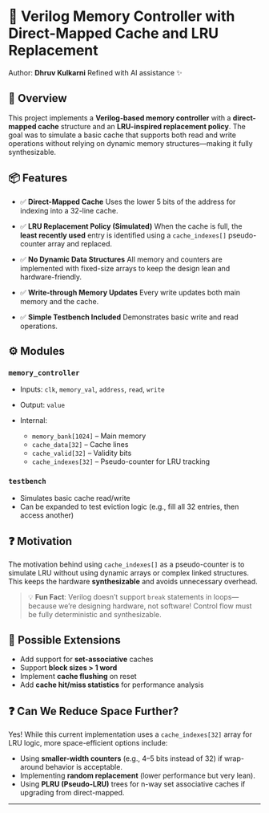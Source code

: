 

# 🔧 Verilog Memory Controller with Direct-Mapped Cache and LRU Replacement

Author: **Dhruv Kulkarni**
Refined with AI assistance ✨

## 📝 Overview

This project implements a **Verilog-based memory controller** with a **direct-mapped cache** structure and an **LRU-inspired replacement policy**. The goal was to simulate a basic cache that supports both read and write operations without relying on dynamic memory structures—making it fully synthesizable.

## 📦 Features

* ✅ **Direct-Mapped Cache**
  Uses the lower 5 bits of the address for indexing into a 32-line cache.

* ✅ **LRU Replacement Policy (Simulated)**
  When the cache is full, the **least recently used** entry is identified using a `cache_indexes[]` pseudo-counter array and replaced.

* ✅ **No Dynamic Data Structures**
  All memory and counters are implemented with fixed-size arrays to keep the design lean and hardware-friendly.

* ✅ **Write-through Memory Updates**
  Every write updates both main memory and the cache.

* ✅ **Simple Testbench Included**
  Demonstrates basic write and read operations.

## ⚙️ Modules

### `memory_controller`

* Inputs: `clk`, `memory_val`, `address`, `read`, `write`
* Output: `value`
* Internal:

  * `memory_bank[1024]` – Main memory
  * `cache_data[32]` – Cache lines
  * `cache_valid[32]` – Validity bits
  * `cache_indexes[32]` – Pseudo-counter for LRU tracking

### `testbench`

* Simulates basic cache read/write
* Can be expanded to test eviction logic (e.g., fill all 32 entries, then access another)

## ❓ Motivation

The motivation behind using `cache_indexes[]` as a pseudo-counter is to simulate LRU without using dynamic arrays or complex linked structures. This keeps the hardware **synthesizable** and avoids unnecessary overhead.

> 💡 **Fun Fact**: Verilog doesn’t support `break` statements in loops—because we’re designing hardware, not software! Control flow must be fully deterministic and synthesizable.

## 🧠 Possible Extensions

* Add support for **set-associative** caches
* Support **block sizes > 1 word**
* Implement **cache flushing** on reset
* Add **cache hit/miss statistics** for performance analysis

## ❓ Can We Reduce Space Further?

Yes! While this current implementation uses a `cache_indexes[32]` array for LRU logic, more space-efficient options include:

* Using **smaller-width counters** (e.g., 4–5 bits instead of 32) if wrap-around behavior is acceptable.
* Implementing **random replacement** (lower performance but very lean).
* Using **PLRU (Pseudo-LRU)** trees for n-way set associative caches if upgrading from direct-mapped.

---
